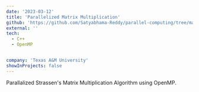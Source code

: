 ```yaml
---
date: '2023-03-12'
title: 'Parallelized Matrix Multiplication'
github: 'https://github.com/Satyabhama-Reddy/parallel-computing/tree/main/MajorProject-735'
external: ''
tech:
  - C++
  - OpenMP


company: 'Texas A&M University'
showInProjects: false
---
```


Parallalized Strassen's Matrix Multiplication Algorithm using OpenMP.